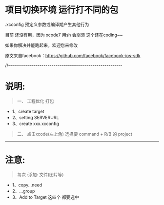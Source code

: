 # 项目切换环境 运行打不同的包

 .xcconfig 预定义参数或编译期产生其他行为

目前 还没有用，因为 xcode7 用sh 会崩溃
这个还在coding~~

如果你解决并能跑起来，欢迎您来修改

原文来自facebook：https://github.com/facebook/facebook-ios-sdk

//----------------------------------------------------------

# 说明: 
 > 一、 工程优化 打包 
   - 1、create target  <br>
   - 2、setting SERVERURL  <br>
   - 3、create xxx.xcconfig  <br>

 > 二、 点击xcode(左上角) 选择要 command + R/B 的 project

---

# 注意:
> 每次 :添加: 文件(图片等) <br>
  -  1、copy...need <br>
  -  2、...group <br>
  -  3、Add to Target 这四个 都要选中 <br>
